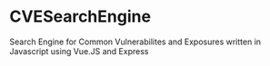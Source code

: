 # CVESearchEngine
Search Engine for Common Vulnerabilites and Exposures written in Javascript using Vue.JS and Express
